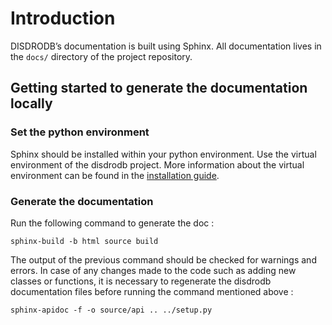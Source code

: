 # Introduction

DISDRODB’s documentation is built using Sphinx. All documentation lives in the `docs/` directory of the project repository.

## Getting started to generate the documentation locally

### Set the python environment

Sphinx should be installed within your python environment. Use the virtual environment of the disdrodb project. More information about the virtual environment can be found in the [installation guide](https://disdrodb.readthedocs.io/en/latest/installation.html#installation-for-standard-users).



### Generate the documentation

Run the following command to generate the doc :

```
sphinx-build -b html source build
```



The output of the previous command should be checked for warnings and errors. In case of any changes made to the code such as adding new classes or
functions, it is necessary to regenerate the disdrodb documentation
files before running the command mentioned above :

    sphinx-apidoc -f -o source/api .. ../setup.py
